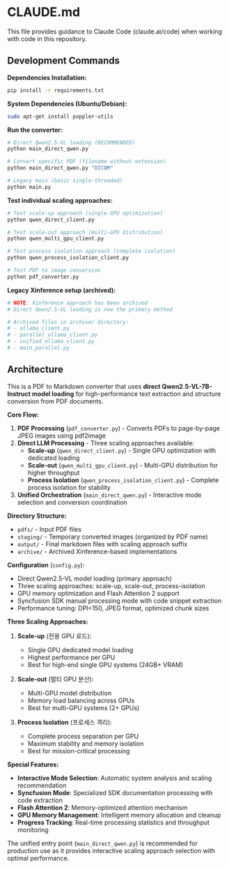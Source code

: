 # CLAUDE.md

This file provides guidance to Claude Code (claude.ai/code) when working with code in this repository.

## Development Commands

**Dependencies Installation:**
```bash
pip install -r requirements.txt
```

**System Dependencies (Ubuntu/Debian):**
```bash
sudo apt-get install poppler-utils
```

**Run the converter:**
```bash
# Direct Qwen2.5-VL loading (RECOMMENDED)
python main_direct_qwen.py

# Convert specific PDF (filename without extension)
python main_direct_qwen.py "DICOM"

# Legacy main (basic single-threaded)
python main.py
```

**Test individual scaling approaches:**
```bash
# Test scale-up approach (single GPU optimization)
python qwen_direct_client.py

# Test scale-out approach (multi-GPU distribution)
python qwen_multi_gpu_client.py

# Test process isolation approach (complete isolation)
python qwen_process_isolation_client.py

# Test PDF to image conversion
python pdf_converter.py
```

**Legacy Xinference setup (archived):**
```bash
# NOTE: Xinference approach has been archived
# Direct Qwen2.5-VL loading is now the primary method

# Archived files in archive/ directory:
# - ollama_client.py
# - parallel_ollama_client.py  
# - unified_ollama_client.py
# - main_parallel.py
```

## Architecture

This is a PDF to Markdown converter that uses **direct Qwen2.5-VL-7B-Instruct model loading** for high-performance text extraction and structure conversion from PDF documents.

**Core Flow:**
1. **PDF Processing** (`pdf_converter.py`) - Converts PDFs to page-by-page JPEG images using pdf2image
2. **Direct LLM Processing** - Three scaling approaches available:
   - **Scale-up** (`qwen_direct_client.py`) - Single GPU optimization with dedicated loading
   - **Scale-out** (`qwen_multi_gpu_client.py`) - Multi-GPU distribution for higher throughput  
   - **Process Isolation** (`qwen_process_isolation_client.py`) - Complete process isolation for stability
3. **Unified Orchestration** (`main_direct_qwen.py`) - Interactive mode selection and conversion coordination

**Directory Structure:**
- `pdfs/` - Input PDF files
- `staging/` - Temporary converted images (organized by PDF name)
- `output/` - Final markdown files with scaling approach suffix
- `archive/` - Archived Xinference-based implementations

**Configuration** (`config.py`):
- Direct Qwen2.5-VL model loading (primary approach)
- Three scaling approaches: scale-up, scale-out, process-isolation
- GPU memory optimization and Flash Attention 2 support
- Syncfusion SDK manual processing mode with code snippet extraction
- Performance tuning: DPI=150, JPEG format, optimized chunk sizes

**Three Scaling Approaches:**

1. **Scale-up** (전용 GPU 로드):
   - Single GPU dedicated model loading
   - Highest performance per GPU
   - Best for high-end single GPU systems (24GB+ VRAM)

2. **Scale-out** (멀티 GPU 분산):
   - Multi-GPU model distribution 
   - Memory load balancing across GPUs
   - Best for multi-GPU systems (2+ GPUs)

3. **Process Isolation** (프로세스 격리):
   - Complete process separation per GPU
   - Maximum stability and memory isolation
   - Best for mission-critical processing

**Special Features:**
- **Interactive Mode Selection**: Automatic system analysis and scaling recommendation
- **Syncfusion Mode**: Specialized SDK documentation processing with code extraction
- **Flash Attention 2**: Memory-optimized attention mechanism
- **GPU Memory Management**: Intelligent memory allocation and cleanup
- **Progress Tracking**: Real-time processing statistics and throughput monitoring

The unified entry point (`main_direct_qwen.py`) is recommended for production use as it provides interactive scaling approach selection with optimal performance.